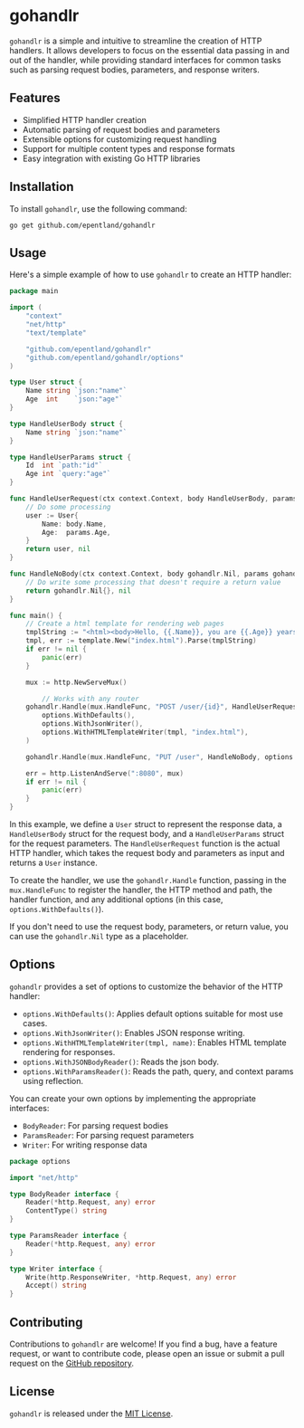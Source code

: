 # gohandlr

`gohandlr` is a simple and intuitive to streamline the creation of HTTP handlers. It allows developers to focus on the essential data passing in and out of the handler, while providing standard interfaces for common tasks such as parsing request bodies, parameters, and response writers.

## Features

- Simplified HTTP handler creation
- Automatic parsing of request bodies and parameters
- Extensible options for customizing request handling
- Support for multiple content types and response formats
- Easy integration with existing Go HTTP libraries

## Installation

To install `gohandlr`, use the following command:

```shell
go get github.com/epentland/gohandlr
```

## Usage

Here's a simple example of how to use `gohandlr` to create an HTTP handler:

```go
package main

import (
	"context"
	"net/http"
	"text/template"

	"github.com/epentland/gohandlr"
	"github.com/epentland/gohandlr/options"
)

type User struct {
	Name string `json:"name"`
	Age  int    `json:"age"`
}

type HandleUserBody struct {
	Name string `json:"name"`
}

type HandleUserParams struct {
	Id  int `path:"id"`
	Age int `query:"age"`
}

func HandleUserRequest(ctx context.Context, body HandleUserBody, params HandleUserParams) (User, error) {
	// Do some processing
	user := User{
		Name: body.Name,
		Age:  params.Age,
	}
	return user, nil
}

func HandleNoBody(ctx context.Context, body gohandlr.Nil, params gohandlr.Nil) (gohandlr.Nil, error) {
	// Do write some processing that doesn't require a return value
	return gohandlr.Nil{}, nil
}

func main() {
	// Create a html template for rendering web pages
	tmplString := "<html><body>Hello, {{.Name}}, you are {{.Age}} years old!</body></html>"
	tmpl, err := template.New("index.html").Parse(tmplString)
	if err != nil {
		panic(err)
	}

	mux := http.NewServeMux()

    	// Works with any router
	gohandlr.Handle(mux.HandleFunc, "POST /user/{id}", HandleUserRequest,
		options.WithDefaults(),
		options.WithJsonWriter(),
		options.WithHTMLTemplateWriter(tmpl, "index.html"),
	)

    gohandlr.Handle(mux.HandleFunc, "PUT /user", HandleNoBody, options.WithDefaults())

	err = http.ListenAndServe(":8080", mux)
	if err != nil {
		panic(err)
	}
}
```

In this example, we define a `User` struct to represent the response data, a `HandleUserBody` struct for the request body, and a `HandleUserParams` struct for the request parameters. The `HandleUserRequest` function is the actual HTTP handler, which takes the request body and parameters as input and returns a `User` instance.

To create the handler, we use the `gohandlr.Handle` function, passing in the `mux.HandleFunc` to register the handler, the HTTP method and path, the handler function, and any additional options (in this case, `options.WithDefaults()`).

If you don't need to use the request body, parameters, or return value, you can use the `gohandlr.Nil` type as a placeholder.

## Options

`gohandlr` provides a set of options to customize the behavior of the HTTP handler:

- `options.WithDefaults()`: Applies default options suitable for most use cases.
- `options.WithJsonWriter()`: Enables JSON response writing.
- `options.WithHTMLTemplateWriter(tmpl, name)`: Enables HTML template rendering for responses.
- `options.WithJSONBodyReader()`: Reads the json body.
- `options.WithParamsReader()`: Reads the path, query, and context params using reflection.

You can create your own options by implementing the appropriate interfaces:

- `BodyReader`: For parsing request bodies
- `ParamsReader`: For parsing request parameters
- `Writer`: For writing response data

```go
package options

import "net/http"

type BodyReader interface {
	Reader(*http.Request, any) error
	ContentType() string
}

type ParamsReader interface {
	Reader(*http.Request, any) error
}

type Writer interface {
	Write(http.ResponseWriter, *http.Request, any) error
	Accept() string
}
```

## Contributing

Contributions to `gohandlr` are welcome! If you find a bug, have a feature request, or want to contribute code, please open an issue or submit a pull request on the [GitHub repository](https://github.com/epentland/gohandlr).

## License

`gohandlr` is released under the [MIT License](https://opensource.org/licenses/MIT).
